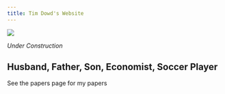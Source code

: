 ```yaml
---
title: Tim Dowd's Website
---
```


![](https://www.google.com/url?sa=i&url=https%3A%2F%2Fen.wikipedia.org%2Fwiki%2FThe_Economist&psig=AOvVaw2Xzi5E9CW5nO8cqseJ87HV&ust=1674697515884000&source=images&cd=vfe&ved=0CA8QjRxqFwoTCNDUvsXM4fwCFQAAAAAdAAAAABAE)

 *Under Construction*

## Husband, Father, Son, Economist, Soccer Player

See the papers page for my papers
